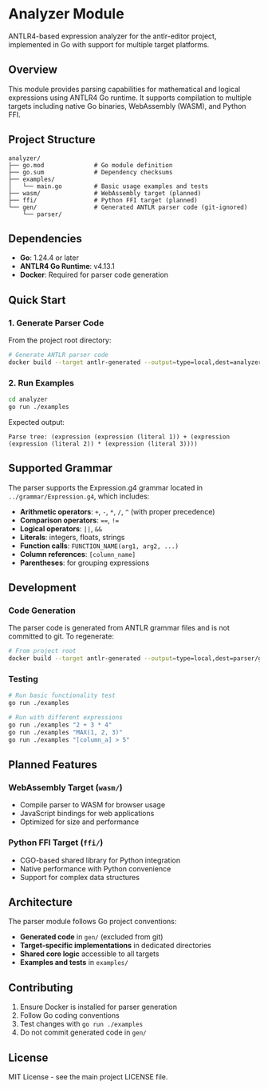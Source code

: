# Analyzer Module

ANTLR4-based expression analyzer for the antlr-editor project, implemented in Go with support for multiple target platforms.

## Overview

This module provides parsing capabilities for mathematical and logical expressions using ANTLR4 Go runtime. It supports compilation to multiple targets including native Go binaries, WebAssembly (WASM), and Python FFI.

## Project Structure

```
analyzer/
├── go.mod              # Go module definition
├── go.sum              # Dependency checksums
├── examples/
│   └── main.go         # Basic usage examples and tests
├── wasm/               # WebAssembly target (planned)
├── ffi/                # Python FFI target (planned)
└── gen/                # Generated ANTLR parser code (git-ignored)
    └── parser/
```

## Dependencies

- **Go**: 1.24.4 or later
- **ANTLR4 Go Runtime**: v4.13.1
- **Docker**: Required for parser code generation

## Quick Start

### 1. Generate Parser Code

From the project root directory:

```bash
# Generate ANTLR parser code
docker build --target antlr-generated --output=type=local,dest=analyzer/gen/parser -f analyzer/Dockerfile .
```

### 2. Run Examples

```bash
cd analyzer
go run ./examples
```

Expected output:
```
Parse tree: (expression (expression (literal 1)) + (expression (expression (literal 2)) * (expression (literal 3))))
```

## Supported Grammar

The parser supports the Expression.g4 grammar located in `../grammar/Expression.g4`, which includes:

- **Arithmetic operators**: `+`, `-`, `*`, `/`, `^` (with proper precedence)
- **Comparison operators**: `==`, `!=`
- **Logical operators**: `||`, `&&`
- **Literals**: integers, floats, strings
- **Function calls**: `FUNCTION_NAME(arg1, arg2, ...)`
- **Column references**: `[column_name]`
- **Parentheses**: for grouping expressions

## Development

### Code Generation

The parser code is generated from ANTLR grammar files and is not committed to git. To regenerate:

```bash
# From project root
docker build --target antlr-generated --output=type=local,dest=parser/gen/parser -f parser/Dockerfile .
```

### Testing

```bash
# Run basic functionality test
go run ./examples

# Run with different expressions
go run ./examples "2 + 3 * 4"
go run ./examples "MAX(1, 2, 3)"
go run ./examples "[column_a] > 5"
```

## Planned Features

### WebAssembly Target (`wasm/`)
- Compile parser to WASM for browser usage
- JavaScript bindings for web applications
- Optimized for size and performance

### Python FFI Target (`ffi/`)
- CGO-based shared library for Python integration
- Native performance with Python convenience
- Support for complex data structures

## Architecture

The parser module follows Go project conventions:

- **Generated code** in `gen/` (excluded from git)
- **Target-specific implementations** in dedicated directories
- **Shared core logic** accessible to all targets
- **Examples and tests** in `examples/`

## Contributing

1. Ensure Docker is installed for parser generation
2. Follow Go coding conventions
3. Test changes with `go run ./examples`
4. Do not commit generated code in `gen/`

## License

MIT License - see the main project LICENSE file.